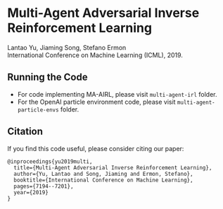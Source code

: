 # Multi-Agent Adversarial Inverse Reinforcement Learning
Lantao Yu, Jiaming Song, Stefano Ermon<br>
International Conference on Machine Learning (ICML), 2019.

## Running the Code

- For code implementing MA-AIRL, please visit `multi-agent-irl` folder.
- For the OpenAI particle environment code, please visit `multi-agent-particle-envs` folder.

## Citation

If you find this code useful, please consider citing our paper:
```
@inproceedings{yu2019multi,
  title={Multi-Agent Adversarial Inverse Reinforcement Learning},
  author={Yu, Lantao and Song, Jiaming and Ermon, Stefano},
  booktitle={International Conference on Machine Learning},
  pages={7194--7201},
  year={2019}
}
```

